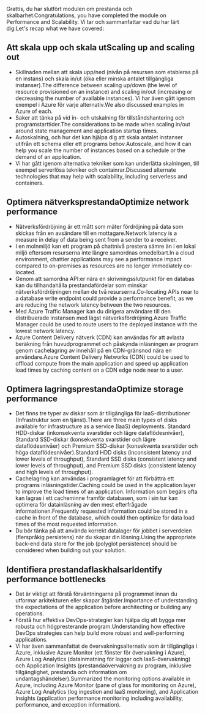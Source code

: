 <span data-ttu-id="37dcf-101">Grattis, du har slutfört modulen om prestanda och skalbarhet.</span><span class="sxs-lookup"><span data-stu-id="37dcf-101">Congratulations, you have completed the module on Performance and Scalability.</span></span> <span data-ttu-id="37dcf-102">Vi tar och sammanfattar vad du har lärt dig:</span><span class="sxs-lookup"><span data-stu-id="37dcf-102">Let's recap what we have covered:</span></span>

## <a name="scaling-up-and-scaling-out"></a><span data-ttu-id="37dcf-103">Att skala upp och skala ut</span><span class="sxs-lookup"><span data-stu-id="37dcf-103">Scaling up and scaling out</span></span>

- <span data-ttu-id="37dcf-104">Skillnaden mellan att skala upp/ned (nivån på resursen som etableras på en instans) och skala in/ut (öka eller minska antalet tillgängliga instanser).</span><span class="sxs-lookup"><span data-stu-id="37dcf-104">The difference between scaling up/down (the level of resource provisioned on an instance) and scaling in/out (increasing or decreasing the number of available instances).</span></span> <span data-ttu-id="37dcf-105">Vi har även gått igenom exempel i Azure för varje alternativ.</span><span class="sxs-lookup"><span data-stu-id="37dcf-105">We also discussed examples in Azure of each.</span></span>
- <span data-ttu-id="37dcf-106">Saker att tänka på vid in- och utskalning för tillståndshantering och programstarttider.</span><span class="sxs-lookup"><span data-stu-id="37dcf-106">The considerations to be made when scaling in/out around state management and application startup times.</span></span>
- <span data-ttu-id="37dcf-107">Autoskalning, och hur det kan hjälpa dig att skala antalet instanser utifrån ett schema eller ett programs behov.</span><span class="sxs-lookup"><span data-stu-id="37dcf-107">Autoscale, and how it can help you scale the number of instances based on a schedule or the demand of an application.</span></span>
- <span data-ttu-id="37dcf-108">Vi har gått igenom alternativa tekniker som kan underlätta skalningen, till exempel serverlösa tekniker och containrar.</span><span class="sxs-lookup"><span data-stu-id="37dcf-108">Discussed alternate technologies that may help with scalability, including serverless and containers.</span></span>

## <a name="optimize-network-performance"></a><span data-ttu-id="37dcf-109">Optimera nätverksprestanda</span><span class="sxs-lookup"><span data-stu-id="37dcf-109">Optimize network performance</span></span>

- <span data-ttu-id="37dcf-110">Nätverksfördröjning är ett mått som mäter fördröjning på data som skickas från en avsändare till en mottagare.</span><span class="sxs-lookup"><span data-stu-id="37dcf-110">Network latency is a measure in delay of data being sent from a sender to a receiver.</span></span>
- <span data-ttu-id="37dcf-111">I en molnmiljö kan ett program på chattnivå prestera sämre än i en lokal miljö eftersom resurserna inte längre samordnas omedelbart.</span><span class="sxs-lookup"><span data-stu-id="37dcf-111">In a cloud environment, chattier applications may see a performance impact compared to on-premises as resources are no longer immediately co-located.</span></span>
- <span data-ttu-id="37dcf-112">Genom att samordna API:er nära en skrivningsslutpunkt för en databas kan du tillhandahålla prestandafördelar som minskar nätverksfördröjningen mellan de två resurserna.</span><span class="sxs-lookup"><span data-stu-id="37dcf-112">Co-locating APIs near to a database write endpoint could provide a performance benefit, as we are reducing the network latency between the two resources.</span></span>
- <span data-ttu-id="37dcf-113">Med Azure Traffic Manager kan du dirigera användare till den distribuerade instansen med lägst nätverksfördröjning.</span><span class="sxs-lookup"><span data-stu-id="37dcf-113">Azure Traffic Manager could be used to route users to the deployed instance with the lowest network latency.</span></span>
- <span data-ttu-id="37dcf-114">Azure Content Delivery nätverk (CDN) kan användas för att avlasta beräkning från huvudprogrammet och påskynda inläsningen av program genom cachelagring av innehåll på en CDN-gränsnod nära en användare.</span><span class="sxs-lookup"><span data-stu-id="37dcf-114">Azure Content Delivery Networks (CDN) could be used to offload compute from the main application and speed up application load times by caching content on a CDN edge node near to a user.</span></span>

## <a name="optimize-storage-performance"></a><span data-ttu-id="37dcf-115">Optimera lagringsprestanda</span><span class="sxs-lookup"><span data-stu-id="37dcf-115">Optimize storage performance</span></span>

- <span data-ttu-id="37dcf-116">Det finns tre typer av diskar som är tillgängliga för IaaS-distributioner (Infrastruktur som en tjänst).</span><span class="sxs-lookup"><span data-stu-id="37dcf-116">There are three main types of disks available for infrastructure as a service (IaaS) deployments.</span></span> <span data-ttu-id="37dcf-117">Standard HDD-diskar (inkonsekventa svarstider och lägre dataflödesnivåer), Standard SSD-diskar (konsekventa svarstider och lägre dataflödesnivåer) och Premium SSD-diskar (konsekventa svarstider och höga dataflödesnivåer).</span><span class="sxs-lookup"><span data-stu-id="37dcf-117">Standard HDD disks (inconsistent latency and lower levels of throughput), Standard SSD disks (consistent latency and lower levels of throughput), and Premium SSD disks (consistent latency and high levels of throughput).</span></span>
- <span data-ttu-id="37dcf-118">Cachelagring kan användas i programlagret för att förbättra ett programs inläsningstider.</span><span class="sxs-lookup"><span data-stu-id="37dcf-118">Caching could be used in the application layer to improve the load times of an application.</span></span> <span data-ttu-id="37dcf-119">Information som begärs ofta kan lagras i ett cacheminne framför databasen, som i sin tur kan optimera för datainläsning av den mest efterfrågade informationen.</span><span class="sxs-lookup"><span data-stu-id="37dcf-119">Frequently requested information could be stored in a cache in front of the database, which could then optimize for data load times of the most requested information.</span></span>
- <span data-ttu-id="37dcf-120">Du bör tänka på att använda korrekt datalager för jobbet i serverdelen (flerspråkig persistens) när du skapar din lösning.</span><span class="sxs-lookup"><span data-stu-id="37dcf-120">Using the appropriate back-end data store for the job (polyglot persistence) should be considered when building out your solution.</span></span>

## <a name="identify-performance-bottlenecks"></a><span data-ttu-id="37dcf-121">Identifiera prestandaflaskhalsar</span><span class="sxs-lookup"><span data-stu-id="37dcf-121">Identify performance bottlenecks</span></span>

- <span data-ttu-id="37dcf-122">Det är viktigt att förstå förväntningarna på programmet innan du utformar arkitekturen eller skapar åtgärder.</span><span class="sxs-lookup"><span data-stu-id="37dcf-122">Importance of understanding the expectations of the application before architecting or building any operations.</span></span>
- <span data-ttu-id="37dcf-123">Förstå hur effektiva DevOps-strategier kan hjälpa dig att bygga mer robusta och högpresterande program.</span><span class="sxs-lookup"><span data-stu-id="37dcf-123">Understanding how effective DevOps strategies can help build more robust and well-performing applications.</span></span>
- <span data-ttu-id="37dcf-124">Vi har även sammanfattat de övervakningsalternativ som är tillgängliga i Azure, inklusive Azure Monitor (ett fönster för övervakning i Azure), Azure Log Analytics (datainmatning för loggar och IaaS-övervakning) och Application Insights (prestandaövervakning av program, inklusive tillgänglighet, prestanda och information om undantagshändelser).</span><span class="sxs-lookup"><span data-stu-id="37dcf-124">Summarized the monitoring options available in Azure, including Azure Monitor (pane of glass for monitoring on Azure), Azure Log Analytics (log ingestion and IaaS monitoring), and Application Insights (application performance monitoring including availability, performance, and exception information).</span></span>
